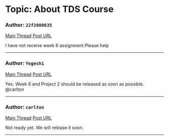 # Topic: About TDS Course

### Author: `22f2000635`
[Main Thread](https://discourse.onlinedegree.iitm.ac.in/t/about-tds-course/167878)
[Post URL](https://discourse.onlinedegree.iitm.ac.in/t/about-tds-course/167878/1)

[post_number]: 1
I have not receive week 6 assignment.Please help

---

### Author: `Yogesh1`
[Main Thread](https://discourse.onlinedegree.iitm.ac.in/t/about-tds-course/167878)
[Post URL](https://discourse.onlinedegree.iitm.ac.in/t/about-tds-course/167878/2)

[post_number]: 2
Yes. Week 6 and Project 2 should be released as soon as possible.
@carlton

---

### Author: `carlton`
[Main Thread](https://discourse.onlinedegree.iitm.ac.in/t/about-tds-course/167878)
[Post URL](https://discourse.onlinedegree.iitm.ac.in/t/about-tds-course/167878/3)

[post_number]: 3
Not ready yet. We will release it soon.

---
